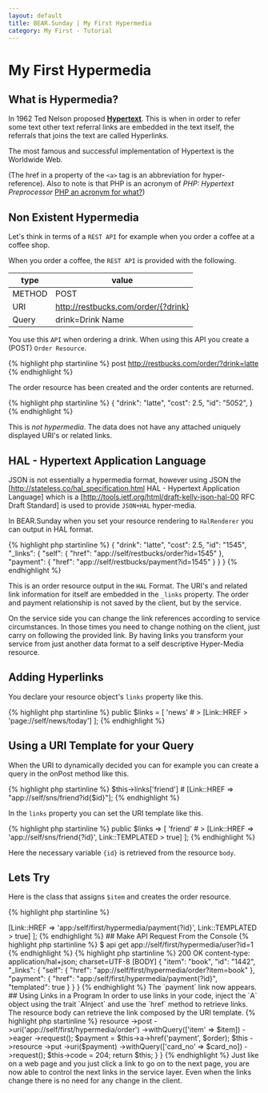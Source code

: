 ```yaml
---
layout: default
title: BEAR.Sunday | My First Hypermedia
category: My First - Tutorial
---
```


# My First Hypermedia

## What is Hypermedia?

In 1962 Ted Nelson proposed [**Hypertext**](http://en.wikipedia.org/wiki/Hypertext).
This is when in order to refer some text other text referral links are embedded in the text itself, the referrals that joins the text are called Hyperlinks.

The most famous and successful implementation of Hypertext is the Worldwide Web.

(The href in a property of the `<a>` tag is an abbreviation for hyper-reference).
Also to note is that PHP is an acronym of *PHP: Hypertext Preprocessor* [PHP an acronym for what?](http://www.php.net/manual/en/faq.general.php#faq.general.acronym))

## Non Existent Hypermedia

Let's think in terms of a `REST API` for example when you order a coffee at a coffee shop.

When you order a coffee, the `REST API` is provided with the following.

| type | value |
|------|-------|
| METHOD | POST |
| URI | http://restbucks.com/order/{?drink} |
| Query | drink=Drink Name |

You use this `API` when ordering a drink. When using this API you create a (POST) `Order Resource`.

{% highlight php startinline %}
post http://restbucks.com/order/?drink=latte
{% endhighlight %}

The order resource has been created and the order contents are returned.

{% highlight php startinline %}
{
    "drink": "latte",
    "cost": 2.5,
    "id": "5052",
}
{% endhighlight %}

This is *not hypermedia*. The data does not have any attached uniquely displayed URI's or related links.

## HAL - Hypertext Application Language

JSON is not essentially a hypermedia format, however using JSON the
[http://stateless.co/hal_specification.html HAL - Hypertext Application Language]
which is a [http://tools.ietf.org/html/draft-kelly-json-hal-00 RFC Draft Standard]
is used to provide `JSON+HAL` hyper-media.

In BEAR.Sunday when you set your resource rendering to `HalRenderer` you can output in HAL format.

{% highlight php startinline %}
{
    "drink": "latte",
    "cost": 2.5,
    "id": "1545",
    "_links": {
        "self": {
            "href": "app://self/restbucks/order?id=1545"
        },
        "payment": {
            "href": "app://self/restbucks/payment?id=1545"
        }
    }
}
{% endhighlight %}

This is an order resource output in the `HAL` Format.
The URI's and related link information for itself are embedded in the `_links` property.
The order and payment relationship is not saved by the client, but by the service.

On the service side you can change the link references according to service circumstances.
In those times you need to change nothing on the client, just carry on following the provided link.
By having links you transform your service from just another data format to a self descriptive Hyper-Media resource.

## Adding Hyperlinks

You declare your resource object's `links` property like this.

{% highlight php startinline %}
    public $links = [
        'news' # > [Link::HREF > 'page://self/news/today']
    ];
{% endhighlight %}

## Using a URI Template for your Query

When the URI to dynamically decided you can for example you can create a query in the onPost method like this.

{% highlight php startinline %}
$this->links['friend'] # [Link::HREF => "app://self/sns/friend?id{$id}"];
{% endhighlight %}

In the `links` property you can set the URI template like this.

{% highlight php startinline %}
    public $links => [
        'friend' # > [Link::HREF => 'app://self/sns/friend{?id}', Link::TEMPLATED > true]
    ];
{% endhighlight %}

Here the necessary variable `{id}` is retrieved from the resource `body`.

## Lets Try

Here is the class that assigns `$item` and creates the order resource.

{% highlight php startinline %}
<?php
namespace Sandbox\Resource\App\First\HyperMedia;

use BEAR\Resource\AbstractObject;
use BEAR\Resource\Link;

/**
 * Greeting resource
 */
class Order extends AbstractObject
{
    public function onPost($item)
    {
        $this['item'] = $item;
        $this['id'] = date('is'); // min+sec

        return $this;
    }
}
{% endhighlight %}

In order to add hyperlinks setup the `links` property.

{% highlight php startinline %}
    public $links = [
        'payment' # > [Link::HREF => 'app:/self/first/hypermedia/payment{?id}', Link::TEMPLATED > true]
    ];
{% endhighlight %}

## Make API Request From the Console

{% highlight php startinline %}
$ api get app://self/first/hypermedia/user?id=1
{% endhighlight %}

{% highlight php startinline %}
200 OK
content-type: application/hal+json; charset=UTF-8
[BODY]
{
    "item": "book",
    "id": "1442",
    "_links": {
        "self": {
            "href": "app://self/first/hypermedia/order?item=book"
        },
        "payment": {
            "href": "app:/self/first/hypermedia/payment{?id}",
            "templated": true
        }
    }
}
{% endhighlight %}

The `payment` link now appears.

## Using Links in a Program

In order to use links in your code, inject the `A` object using the trait `AInject` and use the `href` method to retrieve links.
The resource body can retrieve the link composed by the URI template.

{% highlight php startinline %}
<?php
namespace Sandbox\Resource\App\First\HyperMedia;

use BEAR\Resource\ResourceObject;
use BEAR\Sunday\Inject\ResourceInject;
use BEAR\Sunday\Inject\AInject;

class Shop extends ResourceObject
{
    use ResourceInject;
    use AInject;

    public function onPost($item, $card_no)
    {
        $order = $this
        ->resource
        ->post
        ->uri('app://self/first/hypermedia/order')
        ->withQuery(['item' => $item])
        ->eager
        ->request();

        $payment = $this->a->href('payment', $order);

        $this
        ->resource
        ->put
        ->uri($payment)
        ->withQuery(['card_no' => $card_no])
        ->request();

        $this->code = 204;
        return $this;
    }
}
{% endhighlight %}
Just like on a web page and you just click a link to go on to the next page, you are now able to control the next links in the service layer.
Even when the links change there is no need for any change in the client.
